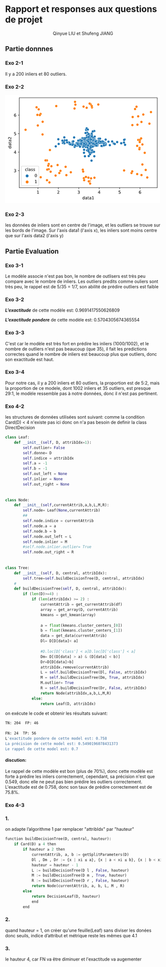 # Rapport et responses aux questions de projet
<center>Qinyue LIU et Shufeng JIANG</center>

## Partie donnnes

### Exo 2-1
Il y a 200 inliers et 80 outliers.
### Exo 2-2
![plot2-2](plot2-2.png)
### Exo 2-3
les données de inliers sont en centre de l'image, et les outliers se trouve sur les bords de l'image. Sur l'axis data1 (l'axis x), les inliers sont moins centre que sur l'axis data2 (l'axis y)

## Partie Evaluation

### Exo 3-1
Le modèle associe n'est pas bon, le nombre de outlisers est très peu compare avec le nombre de inliers. Les outliers predits comme ouliers sont très peu, le rappel est de 5/35 = 1/7, son abilité de prédire outliers est faible
### Exo 3-2
***L'exactitude*** de cette modèle est: 0.9691417550626809

***L'exactitude pondere*** de cette modèle est: 0.5704305674365554
### Exo 3-3
C'est car le modèle est très fort en prédire les inliers (1000/1002), et le nombre de outliers n'est pas beaucoup (que 35), il fait les predictions correctes quand le nombre de inliers est beaucoup plus que outliers, donc son exactitude est haut.
### Exo 3-4
Pour notre cas, il y a 200 inliers et 80 outliers, la proportion est de 5:2, mais la proportion de ce modele, dont 1002 inliers et 35 outliers, est presque 29:1, le modèle ressemble pas à notre données, donc il n'est pas pertinent.

### Exo 4-2
les structures de données utilisées sont suivant:
comme la condition Card(D) < 4 n'existe pas ici donc on n'a pas besoin de definir la class DirectDecision

```python
class Leaf:
    def __init__(self, D, attribIdx=1):
        self.outlier= False
        self.donne= D
        self.indice = attribIdx
        self.a = -1
        self.b = -1                
        self.out_left = None
        self.inlier = None
        self.out_right = None


class Node:
    def __init__(self,currentAttrib,a,b,L,M,R):
        self.node= Leaf(None,currentAttrib)
        ##
        self.node.indice = currentAttrib
        self.node.a = a
        self.node.b = b        
        self.node.out_left = L
        self.node.inlier = M
        #self.node.inlier.outlier= True
        self.node.out_right = R


class Tree:
    def __init__(self, D, central, attribIdx):
        self.tree=self.buildDecisionTree(D, central, attribIdx)
    #
    def buildDecisionTree(self, D, central, attribIdx):
        if (len(D)>=4) :
            if (len(attribIdx) >= 2) :
                currentAttrib = get_currentAttrib(df)
                array = get_array(D, currentAttrib)
                kmeans = get_kmean(array)

                a = float(kmeans.cluster_centers_[0])
                b = float(kmeans.cluster_centers_[1])
                data = get_data(currentAttrib)
                Dl= D[D[data]< a]
                
                #D.loc[D['class'] < a]D.loc[D['class'] < a]
                Dm= D[(D[data] > a) & (D[data] < b)]
                Dr=D[D[data]>b]
                attribIdx.remove(currentAttrib)
                L = self.buildDecisionTree(Dl, False, attribIdx)
                M = self.buildDecisionTree(Dm, True, attribIdx)
                M.outlier= True
                R = self.buildDecisionTree(Dr, False, attribIdx)
                return Node(attribIdx,a,b,L,M,R)
            else:
                return Leaf(D, attribIdx)
```
on exécute le code et obtenir les résultats suivant:
```bash
TN: 204  FP: 46

FN: 24  TP: 56
L'exactitude pondere de cette model est: 0.758
La précision de cette model est: 0.5490196078431373
Le rappel de cette model est: 0.7
```
#### discution:
Le rappel de cette modèle est bon (plus de 70%), donc cette modèle est forte à prédire les inliers correctement, cependant, sa précision n'est que 0.549, donc elle ne peut pas bien prédire les outliers correctement. L'exactitude est de 0.758, donc son taux de prédire correctement est de 75.8%.

### Exo 4-3
### 1.
on adapte l’algorithme 1 par remplacer "attribIdx" par "hauteur" 
```python
function buildDecisionTree(D, central, hauteur):
	if Card(D) ≥ 4 then
		if hauteur ≥ 2 then
			currentAttrib, a, b := getSplitParameters(D) 
			Dl , Dm , Dr := {x | xi ≤ a}, {x | a < xi ≤ b}, {x | b < xi } 
			hauteur = hauteur - 1
			L := buildDecisionTree(D l , False, hauteur) 
			M := buildDecisionTree(D m , True, hauteur) 
			R := buildDecisionTree(D r , False, hauteur) 
			return Node(currentAttrib, a, b, L, M , R) 
		else
			return DecisionLeaf(D, hauteur) 
			end
		end

```
### 2.
quand hauteur = 1, on créer qu'une feuille(Leaf) sans diviser les donées donc seuils, indice d’attribut et métrique reste les mêmes que 4.1

### 3.
le hauteur 4, car FN va être diminuer et l'exactitude va augementer
